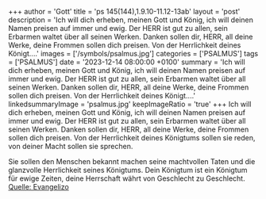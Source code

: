 +++
author = 'Gott'
title = 'ps 145(144),1.9.10-11.12-13ab'
layout = 'post'
description = 'Ich will dich erheben, meinen Gott und König, ich will deinen Namen preisen auf immer und ewig. Der HERR ist gut zu allen, sein Erbarmen waltet über all seinen Werken.  Danken sollen dir, HERR, all deine Werke, deine Frommen sollen dich preisen. Von der Herrlichkeit deines Königt....'
images = ['/symbols/psalmus.jpg']
categories = ['PSALMUS']
tags = ['PSALMUS']
date = '2023-12-14 08:00:00 +0100'
summary = 'Ich will dich erheben, meinen Gott und König, ich will deinen Namen preisen auf immer und ewig. Der HERR ist gut zu allen, sein Erbarmen waltet über all seinen Werken.  Danken sollen dir, HERR, all deine Werke, deine Frommen sollen dich preisen. Von der Herrlichkeit deines Königt....'
linkedsummaryImage = 'psalmus.jpg'
keepImageRatio = 'true'
+++
Ich will dich erheben, meinen Gott und König, ich will deinen Namen preisen auf immer und ewig.
Der HERR ist gut zu allen, sein Erbarmen waltet über all seinen Werken. 
Danken sollen dir, HERR, all deine Werke, deine Frommen sollen dich preisen.
Von der Herrlichkeit deines Königtums sollen sie reden, von deiner Macht sollen sie sprechen.<!--more--> 

Sie sollen den Menschen bekannt machen seine machtvollen Taten und die glanzvolle Herrlichkeit seines Königtums.
Dein Königtum ist ein Königtum für ewige Zeiten,
deine Herrschaft währt von Geschlecht zu Geschlecht.<br> [Quelle: Evangelizo](https://evangeliumtagfuertag.org/DE/gospel)
